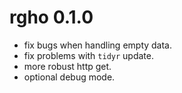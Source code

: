 # rgho 0.1.0

  * fix bugs when handling empty data.
  * fix problems with `tidyr` update.
  * more robust http get.
  * optional debug mode.
